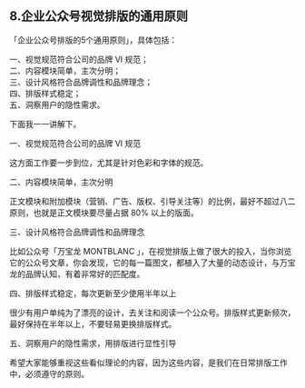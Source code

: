 ## 8.企业公众号视觉排版的通用原则
「企业公众号排版的5个通用原则」，具体包括：


一、视觉规范符合公司的品牌 VI 规范；  
二、内容模块简单，主次分明；  
三、设计风格符合品牌调性和品牌理念；  
四、排版样式稳定；  
五、洞察用户的隐性需求。 


下面我一一讲解下。


一、视觉规范符合公司的品牌 VI 规范


这方面工作要一步到位，尤其是针对色彩和字体的规范。


二、内容模块简单，主次分明


正文模块和附加模块（营销、广告、版权、引导关注等）的比例，最好不超过八二原则，也就是正文模块要尽量占据 80% 以上的版面。


三、设计风格符合品牌调性和品牌理念


比如公众号「万宝龙 MONTBLANC 」，在视觉排版上做了很大的投入，当你浏览它的公众号文章，你会发现，它的每一篇图文，都植入了大量的动态设计，与万宝龙的品牌认知，有着非常好的匹配度。


四、排版样式稳定，每次更新至少使用半年以上


很少有用户单纯为了漂亮的设计，去关注和阅读一个公众号。排版样式更新频次，最好保持在半年以上，不要轻易更换排版样式。


五、洞察用户的隐性需求，用排版进行显性引导


希望大家能够重视这些看似理论的内容，因为这些内容，是我们在日常排版工作中，必须遵守的原则。

